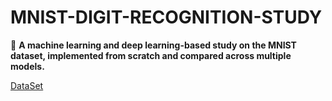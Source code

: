 # MNIST-DIGIT-RECOGNITION-STUDY

📌 **A machine learning and deep learning-based study on the MNIST dataset, implemented from scratch and compared across multiple models.** 

[DataSet](https://www.kaggle.com/datasets/hojjatk/mnist-dataset)
